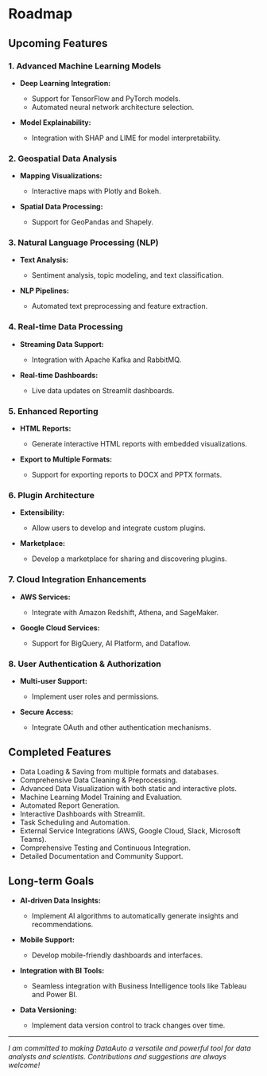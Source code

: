 # Roadmap

## Upcoming Features

### 1. Advanced Machine Learning Models
- **Deep Learning Integration:**
  - Support for TensorFlow and PyTorch models.
  - Automated neural network architecture selection.

- **Model Explainability:**
  - Integration with SHAP and LIME for model interpretability.

### 2. Geospatial Data Analysis
- **Mapping Visualizations:**
  - Interactive maps with Plotly and Bokeh.
  
- **Spatial Data Processing:**
  - Support for GeoPandas and Shapely.

### 3. Natural Language Processing (NLP)
- **Text Analysis:**
  - Sentiment analysis, topic modeling, and text classification.
  
- **NLP Pipelines:**
  - Automated text preprocessing and feature extraction.

### 4. Real-time Data Processing
- **Streaming Data Support:**
  - Integration with Apache Kafka and RabbitMQ.
  
- **Real-time Dashboards:**
  - Live data updates on Streamlit dashboards.

### 5. Enhanced Reporting
- **HTML Reports:**
  - Generate interactive HTML reports with embedded visualizations.
  
- **Export to Multiple Formats:**
  - Support for exporting reports to DOCX and PPTX formats.

### 6. Plugin Architecture
- **Extensibility:**
  - Allow users to develop and integrate custom plugins.
  
- **Marketplace:**
  - Develop a marketplace for sharing and discovering plugins.

### 7. Cloud Integration Enhancements
- **AWS Services:**
  - Integrate with Amazon Redshift, Athena, and SageMaker.
  
- **Google Cloud Services:**
  - Support for BigQuery, AI Platform, and Dataflow.

### 8. User Authentication & Authorization
- **Multi-user Support:**
  - Implement user roles and permissions.
  
- **Secure Access:**
  - Integrate OAuth and other authentication mechanisms.

## Completed Features

- Data Loading & Saving from multiple formats and databases.
- Comprehensive Data Cleaning & Preprocessing.
- Advanced Data Visualization with both static and interactive plots.
- Machine Learning Model Training and Evaluation.
- Automated Report Generation.
- Interactive Dashboards with Streamlit.
- Task Scheduling and Automation.
- External Service Integrations (AWS, Google Cloud, Slack, Microsoft Teams).
- Comprehensive Testing and Continuous Integration.
- Detailed Documentation and Community Support.

## Long-term Goals

- **AI-driven Data Insights:**
  - Implement AI algorithms to automatically generate insights and recommendations.
  
- **Mobile Support:**
  - Develop mobile-friendly dashboards and interfaces.

- **Integration with BI Tools:**
  - Seamless integration with Business Intelligence tools like Tableau and Power BI.

- **Data Versioning:**
  - Implement data version control to track changes over time.

---

*I am committed to making DataAuto a versatile and powerful tool for data analysts and scientists. Contributions and suggestions are always welcome!*